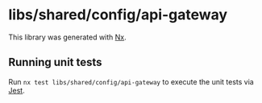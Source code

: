 # libs/shared/config/api-gateway

This library was generated with [Nx](https://nx.dev).

## Running unit tests

Run `nx test libs/shared/config/api-gateway` to execute the unit tests via [Jest](https://jestjs.io).
